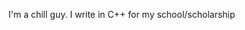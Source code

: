 I'm a chill guy.
I write in C++ for my school/scholarship
<!---
mousebytes/mousebytes is a ✨ special ✨ repository because its `README.md` (this file) appears on your GitHub profile.
You can click the Preview link to take a look at your changes.
--->
